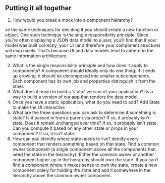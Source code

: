 ## Putting it all together

1. How would you break a mock into a component heirarchy?

se the same techniques for deciding if you should create a new function or object. One such technique is the single responsibility principle. Since you’re often displaying a JSON data model to a user, you’ll find that if your model was built correctly, your UI (and therefore your component structure) will map nicely. That’s because UI and data models tend to adhere to the same information architecture.

2. What is the single responsibility principle and how does it apply to components?
   A component should ideally only do one thing. If it ends up growing, it should be decomposed into smaller subcomponents. Each component has its own job and properties distinguish it from the other.
3. What does it mean to build a ‘static’ version of your application?
   Its a way to build a version of our app that renders the data model
4. Once you have a static application, what do you need to add?
   Add State to make the UI interactive
5. What are the three questions you can ask to determine if something is state?
   Is it passed in from a parent via props? If so, it probably isn’t state.
   Does it remain unchanged over time? If so, it probably isn’t state.
   Can you compute it based on any other state or props in your component? If so, it isn’t state.
6. How can you identify where state needs to live?
   dentify every component that renders something based on that state.
   Find a common owner component (a single component above all the components that need the state in the hierarchy).
   Either the common owner or another component higher up in the hierarchy should own the state.
   If you can’t find a component where it makes sense to own the state, create a new component solely for holding the state and add it somewhere in the hierarchy above the common owner component.
